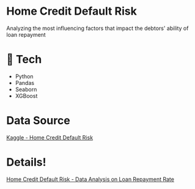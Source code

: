 # Home Credit Default Risk
Analyzing the most influencing factors that impact the debtors' ability of loan repayment

# 🚩 Tech
- Python
- Pandas
- Seaborn
- XGBoost

# Data Source
[Kaggle - Home Credit Default Risk](https://www.kaggle.com/c/home-credit-default-risk/data)

# Details!
[Home Credit Default Risk - Data Analysis on Loan Repayment Rate](https://nbviewer.org/gist/nyeongna/232e4e1fe51798fae4b06a4d6a3c7dcc)